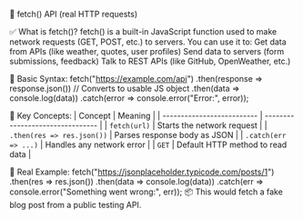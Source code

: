 🔸 fetch() API (real HTTP requests)

✅ What is fetch()?
fetch() is a built-in JavaScript function used to make network requests (GET, POST, etc.) to servers.
You can use it to:
Get data from APIs (like weather, quotes, user profiles)
Send data to servers (form submissions, feedback)
Talk to REST APIs (like GitHub, OpenWeather, etc.)

🔹 Basic Syntax:
fetch("https://example.com/api")
  .then(response => response.json()) // Converts to usable JS object
  .then(data => console.log(data))
  .catch(error => console.error("Error:", error));

🧠 Key Concepts:
| Concept                    | Meaning                          |
| -------------------------- | -------------------------------- |
| `fetch(url)`               | Starts the network request       |
| `.then(res => res.json())` | Parses response body as JSON     |
| `.catch(err => ...)`       | Handles any network error        |
| `GET`                      | Default HTTP method to read data |

🔁 Real Example:
fetch("https://jsonplaceholder.typicode.com/posts/1")
  .then(res => res.json())
  .then(data => console.log(data))
  .catch(err => console.error("Something went wrong:", err));
📦 This would fetch a fake blog post from a public testing API.
